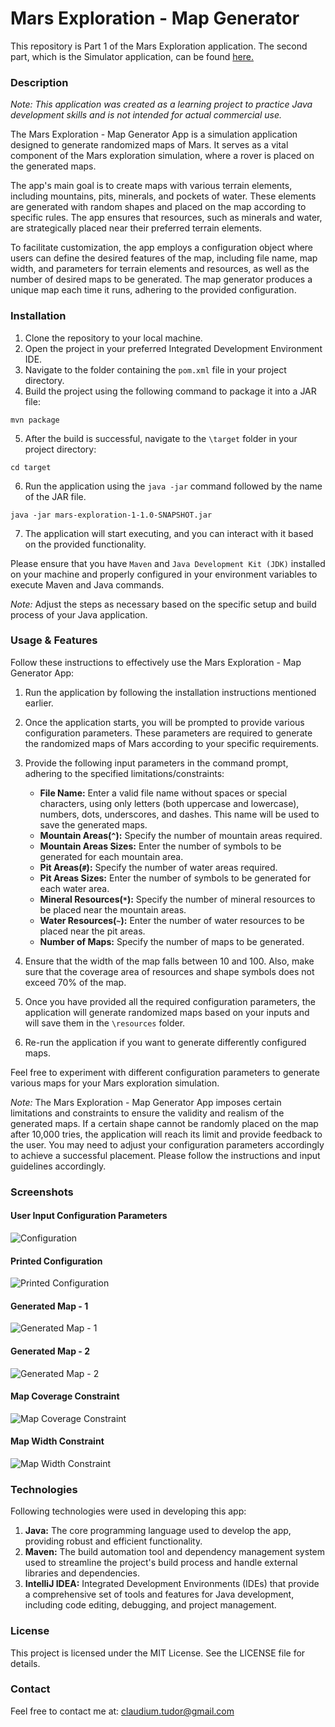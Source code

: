

# Mars Exploration - Map Generator #

This repository is Part 1 of the Mars Exploration application. The second part, which is the Simulator application, can be found [here.](https://github.com/claudiumihait/mars-exploration-simulator)


### Description ###

_Note: This application was created as a learning project to practice Java development skills and is not intended for actual commercial use._

The Mars Exploration - Map Generator App is a simulation application designed to generate randomized maps of Mars. It serves as a vital component of the Mars exploration simulation, where a rover is placed on the generated maps.

The app's main goal is to create maps with various terrain elements, including mountains, pits, minerals, and pockets of water. These elements are generated with random shapes and placed on the map according to specific rules. The app ensures that resources, such as minerals and water, are strategically placed near their preferred terrain elements.

To facilitate customization, the app employs a configuration object where users can define the desired features of the map, including file name, map width, and parameters for terrain elements and resources, as well as the number of desired maps to be generated. The map generator produces a unique map each time it runs, adhering to the provided configuration.

### Installation ###

1. Clone the repository to your local machine.
2. Open the project in your preferred Integrated Development Environment IDE.
3. Navigate to the folder containing the `pom.xml` file in your project directory.
4. Build the project using the following command to package it into a JAR file:

```mvn package```

5. After the build is successful, navigate to the `\target` folder in your project directory:

```cd target```

6. Run the application using the `java -jar` command followed by the name of the JAR file. 

```java -jar mars-exploration-1-1.0-SNAPSHOT.jar```

7. The application will start executing, and you can interact with it based on the provided functionality.

Please ensure that you have `Maven` and `Java Development Kit (JDK)` installed on your machine and properly configured in your environment variables to execute Maven and Java commands.

_Note:_ Adjust the steps as necessary based on the specific setup and build process of your Java application.


### Usage & Features ###

Follow these instructions to effectively use the Mars Exploration - Map Generator App:

1. Run the application by following the installation instructions mentioned earlier.
2. Once the application starts, you will be prompted to provide various configuration parameters. These parameters are required to generate the randomized maps of Mars according to your specific requirements.
3. Provide the following input parameters in the command prompt, adhering to the specified limitations/constraints:

   * **File Name:** Enter a valid file name without spaces or special characters, using only letters (both uppercase and lowercase), numbers, dots, underscores, and dashes. This name will be used to save the generated maps.
   * **Mountain Areas(`^`):** Specify the number of mountain areas required.
   * **Mountain Areas Sizes:** Enter the number of symbols to be generated for each mountain area.
   * **Pit Areas(`#`):** Specify the number of water areas required.
   * **Pit Areas Sizes:** Enter the number of symbols to be generated for each water area.
   * **Mineral Resources(`*`):** Specify the number of mineral resources to be placed near the mountain areas.
   * **Water Resources(`~`):** Enter the number of water resources to be placed near the pit areas.
   * **Number of Maps:** Specify the number of maps to be generated.

4. Ensure that the width of the map falls between 10 and 100. Also, make sure that the coverage area of resources and shape symbols does not exceed 70% of the map.
5. Once you have provided all the required configuration parameters, the application will generate randomized maps based on your inputs and will save them in the `\resources` folder.
6. Re-run the application if you want to generate differently configured maps.

Feel free to experiment with different configuration parameters to generate various maps for your Mars exploration simulation.

_Note:_ The Mars Exploration - Map Generator App imposes certain limitations and constraints to ensure the validity and realism of the generated maps. If a certain shape cannot be randomly placed on the map after 10,000 tries, the application will reach its limit and provide feedback to the user. You may need to adjust your configuration parameters accordingly to achieve a successful placement. Please follow the instructions and input guidelines accordingly.


### Screenshots ###


#### User Input Configuration Parameters ####

![Configuration](https://i.imgur.com/ylTc7cp.png)

#### Printed Configuration ####

![Printed Configuration](https://i.imgur.com/03rrwC3.png)

#### Generated Map - 1 ####

![Generated Map - 1](https://i.imgur.com/47u6D6i.png)

#### Generated Map - 2 ####

![Generated Map - 2](https://i.imgur.com/DiPosyo.png)

#### Map Coverage Constraint ####

![Map Coverage Constraint](https://i.imgur.com/oJZ3OZZ.png)

#### Map Width Constraint ####

![Map Width Constraint](https://i.imgur.com/JyxhlVC.png)


### Technologies ###

Following technologies were used in developing this app:

1. **Java:** The core programming language used to develop the app, providing robust and efficient functionality.
2. **Maven:** The build automation tool and dependency management system used to streamline the project's build process and handle external libraries and dependencies.
3. **IntelliJ IDEA:** Integrated Development Environments (IDEs) that provide a comprehensive set of tools and features for Java development, including code editing, debugging, and project management.


### License

This project is licensed under the MIT License. See the LICENSE file for details.


### Contact ### 

Feel free to contact me at: [claudium.tudor@gmail.com](claudium.tudor@gmail.com)